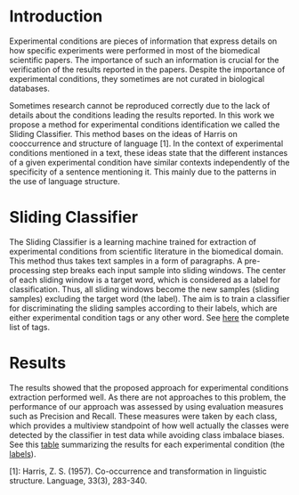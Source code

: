 # Introduction
Experimental conditions are pieces of information that express details on how specific experiments were performed in most of the biomedical scientific papers. The importance of such an information is crucial for the verification of the results reported in the papers. Despite the importance of experimental conditions, they sometimes are not curated in biological databases. 

Sometimes research cannot be reproduced correctly due to the lack of details about the conditions leading the results reported. 
In this work we propose a method for experimental conditions identification we called the Sliding Classifier. 
This method bases on the ideas of Harris on cooccurrence and structure of language [1]. In the context of experimental conditions 
mentioned in a text, these ideas state that the different instances of a given experimental condition have similar contexts 
independently of the specificity of a sentence mentioning it. This mainly due to the patterns in the use of language structure.

# Sliding Classifier
The Sliding Classifier is a learning machine trained for extraction of experimental conditions from scientific literature in 
the biomedical domain. This method thus takes text samples in a form of paragraphs. A pre-processing step breaks each input 
sample into sliding windows. The center of each sliding window is a target word, which is considered as a label for classification.
Thus, all sliding windows become the new samples (sliding samples) excluding the target word (the label). The aim is to train a 
classifier for discriminating the sliding samples according to their labels, which are either experimental condition tags or any 
other word. See [here](https://github.com/iarroyof/expconditions/blob/master/esquema-gcs.xsd) the complete list of tags.

# Results
The results showed that the proposed approach for experimental conditions extraction performed well. As there are not approaches 
to this problem, the performance of our approach was assessed by using evaluation measures such as Precision and Recall. These 
measures were taken by each class, which provides a multiview standpoint of how well actually the classes were detected by the 
classifier in test data while avoiding class imbalace biases. See this [table](https://github.com/iarroyof/expconditions/blob/master/results.csv) summarizing the results for each experimental 
condition (the [labels](https://github.com/iarroyof/expconditions/blob/master/esquema-gcs.xsd)).

[1]: Harris, Z. S. (1957). Co-occurrence and transformation in linguistic structure. Language, 33(3), 283-340.
